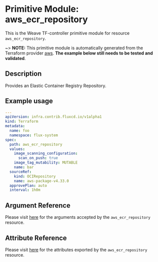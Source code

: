 
# Primitive Module: aws_ecr_repository

This is the Weave TF-controller primitive module for resource `aws_ecr_repository`.

~> **NOTE:** This primitive module is automatically generated from the Terraform provider [aws](https://registry.terraform.io/providers/hashicorp/aws/latest/docs/resources/ecr_repository). **The example below still needs to be tested and validated**.

## Description

Provides an Elastic Container Registry Repository.

## Example usage

```yaml
---
apiVersion: infra.contrib.fluxcd.io/v1alpha1
kind: Terraform
metadata:
  name: foo
  namespace: flux-system
spec:
  path: aws_ecr_repository
  values:
    image_scanning_configuration:
      scan_on_push: true
    image_tag_mutability: MUTABLE
    name: bar
  sourceRef:
    kind: OCIRepository
    name: aws-package-v4.33.0
  approvePlan: auto
  interval: 1h0m
```

## Argument Reference

Please visit [here](https://registry.terraform.io/providers/hashicorp/aws/latest/docs/resources/ecr_repository#argument-reference) for the arguments accepted by the `aws_ecr_repository` resource.

## Attribute Reference

Please visit [here](https://registry.terraform.io/providers/hashicorp/aws/latest/docs/resources/ecr_repository#attributes-reference) for the attributes exported by the `aws_ecr_repository` resource.
